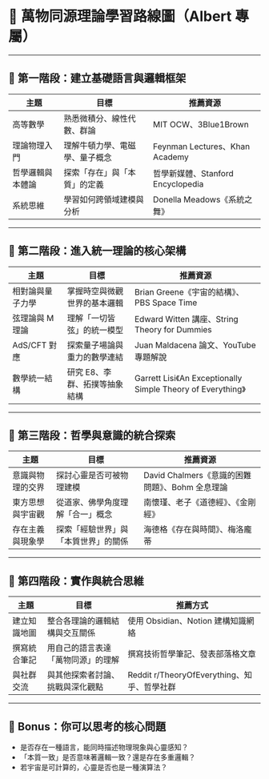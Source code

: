 # 🧭 萬物同源理論學習路線圖（Albert 專屬）

---

## 📘 第一階段：建立基礎語言與邏輯框架

| 主題       | 目標              | 推薦資源                          |
| -------- | --------------- | ----------------------------- |
| 高等數學     | 熟悉微積分、線性代數、群論   | MIT OCW、3Blue1Brown           |
| 理論物理入門   | 理解牛頓力學、電磁學、量子概念 | Feynman Lectures、Khan Academy |
| 哲學邏輯與本體論 | 探索「存在」與「本質」的定義  | 哲學新媒體、Stanford Encyclopedia   |
| 系統思維     | 學習如何跨領域建模與分析    | Donella Meadows《系統之舞》         |

---

## 📗 第二階段：進入統一理論的核心架構

| 主題         | 目標               | 推薦資源                                                       |
| ---------- | ---------------- | ---------------------------------------------------------- |
| 相對論與量子力學   | 掌握時空與微觀世界的基本邏輯   | Brian Greene《宇宙的結構》、PBS Space Time                         |
| 弦理論與 M 理論  | 理解「一切皆弦」的統一模型    | Edward Witten 講座、String Theory for Dummies                 |
| AdS/CFT 對應 | 探索量子場論與重力的數學連結   | Juan Maldacena 論文、YouTube 專題解說                             |
| 數學統一結構     | 研究 E8、李群、拓撲等抽象結構 | Garrett Lisi《An Exceptionally Simple Theory of Everything》 |

---

## 📙 第三階段：哲學與意識的統合探索

| 主題       | 目標                 | 推薦資源                              |
| -------- | ------------------ | --------------------------------- |
| 意識與物理的交界 | 探討心靈是否可被物理建模       | David Chalmers《意識的困難問題》、Bohm 全息理論 |
| 東方思想與宇宙觀 | 從道家、佛學角度理解「合一」概念   | 南懷瑾、老子《道德經》、《金剛經》                 |
| 存在主義與現象學 | 探索「經驗世界」與「本質世界」的關係 | 海德格《存在與時間》、梅洛龐蒂                   |

---

## 📓 第四階段：實作與統合思維

| 主題     | 目標                | 推薦方式                                |
| ------ | ----------------- | ----------------------------------- |
| 建立知識地圖 | 整合各理論的邏輯結構與交互關係   | 使用 Obsidian、Notion 建構知識網絡           |
| 撰寫統合筆記 | 用自己的語言表達「萬物同源」的理解 | 撰寫技術哲學筆記、發表部落格文章                    |
| 與社群交流  | 與其他探索者討論、挑戰與深化觀點  | Reddit r/TheoryOfEverything、知乎、哲學社群 |

---

## 🎯 Bonus：你可以思考的核心問題

- 是否存在一種語言，能同時描述物理現象與心靈感知？
- 「本質一致」是否意味著邏輯一致？還是存在多重邏輯？
- 若宇宙是可計算的，心靈是否也是一種演算法？
  